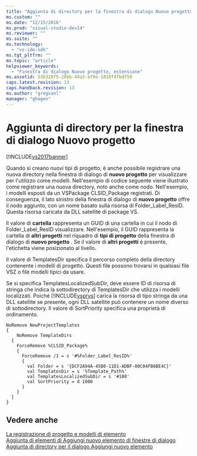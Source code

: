 ```yaml
---
title: "Aggiunta di directory per la finestra di dialogo Nuovo progetto | Microsoft Docs"
ms.custom: ""
ms.date: "12/15/2016"
ms.prod: "visual-studio-dev14"
ms.reviewer: ""
ms.suite: ""
ms.technology: 
  - "vs-ide-sdk"
ms.tgt_pltfrm: ""
ms.topic: "article"
helpviewer_keywords: 
  - "Finestra di dialogo Nuovo progetto, estensione"
ms.assetid: 53b328f5-20bb-49a3-bf9e-1818f4fbdf50
caps.latest.revision: 13
caps.handback.revision: 13
ms.author: "gregvanl"
manager: "ghogen"
---
```

# Aggiunta di directory per la finestra di dialogo Nuovo progetto
[!INCLUDE[vs2017banner](../../code-quality/includes/vs2017banner.md)]

Quando si creano nuovi tipi di progetto, è anche possibile registrare una nuova directory nella finestra di dialogo di **nuovo progetto** per visualizzare per l'utilizzo come modelli.  Nell'esempio di codice seguente viene illustrato come registrare una nuova directory, noto anche come nodo.  Nell'esempio, i modelli esposti da un VSPackage CLSID\_Package registrati.  Di conseguenza, il lato sinistro della finestra di dialogo di **nuovo progetto** offre il nodo aggiunto, con un nome basato sulla risorsa di Folder\_Label\_ResID.  Questa risorsa caricata da DLL satellite di package VS.  
  
 Il valore di **cartella** rappresenta un GUID di una cartella in cui il nodo di Folder\_Label\_ResID visualizzare.  Nell'esempio, il GUID rappresenta la cartella di **altri progetti** nel riquadro di **tipi di progetto** della finestra di dialogo di **nuovo progetto** .  Se il valore di **altri progetti** è presente, l'etichetta viene posizionato al livello.  
  
 Il valore di TemplatesDir specifica il percorso completo della directory contenente i modelli di progetto.  Questi file possono trovarsi in qualsiasi file VSZ o file modelli tipici da usare.  
  
 Se si specifica TemplatesLocalizedSubDir, deve essere ID di risorsa di stringa che indica la sottodirectory di TemplatesDir che utilizza i modelli localizzati.  Poiché [!INCLUDE[vsprvs](../../code-quality/includes/vsprvs_md.md)] carica la risorsa di tipo stringa da una DLL satellite se presente, ogni DLL satellite può contenere un nome diverso di sottodirectory. Il valore di SortPriority specifica una proprietà di ordinamento.  
  
```  
NoRemove NewProjectTemplates  
{  
    NoRemove TemplateDirs  
  {  
    ForceRemove %CLSID_Package%  
    {  
      ForceRemove /1 = s '#%Folder_Label_ResID%'  
      {  
        val Folder = s '{DCF2A94A-45B0-11D1-ADBF-00C04FB6BE4C}'  
        val TemplatesDir = s '%Template_Path%'  
        val TemplatesLocalizedSubDir = s '#100'  
        val SortPriority = d 1000  
      }  
    }  
  }  
}  
```  
  
## Vedere anche  
 [La registrazione di progetto e modelli di elemento](../../extensibility/internals/registering-project-and-item-templates.md)   
 [Aggiunta di elementi di Aggiungi nuovo elemento di finestre di dialogo](../../extensibility/internals/adding-items-to-the-add-new-item-dialog-boxes.md)   
 [Aggiunta di directory per il dialogo Aggiungi nuovo elemento](../../extensibility/internals/adding-directories-to-the-add-new-item-dialog-box.md)